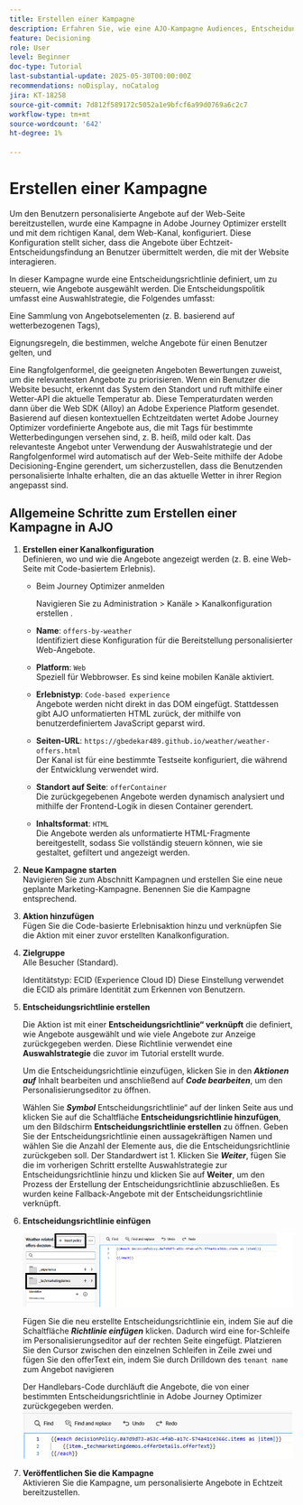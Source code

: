 ```yaml
---
title: Erstellen einer Kampagne
description: Erfahren Sie, wie eine AJO-Kampagne Audiences, Entscheidungsrichtlinien und Kanäle verbindet, um personalisierte Angebote zum richtigen Zeitpunkt über Kunden-Touchpoints bereitzustellen.
feature: Decisioning
role: User
level: Beginner
doc-type: Tutorial
last-substantial-update: 2025-05-30T00:00:00Z
recommendations: noDisplay, noCatalog
jira: KT-18258
source-git-commit: 7d812f589172c5052a1e9bfcf6a99d0769a6c2c7
workflow-type: tm+mt
source-wordcount: '642'
ht-degree: 1%

---
```


# Erstellen einer Kampagne

Um den Benutzern personalisierte Angebote auf der Web-Seite bereitzustellen, wurde eine Kampagne in Adobe Journey Optimizer erstellt und mit dem richtigen Kanal, dem Web-Kanal, konfiguriert. Diese Konfiguration stellt sicher, dass die Angebote über Echtzeit-Entscheidungsfindung an Benutzer übermittelt werden, die mit der Website interagieren.

In dieser Kampagne wurde eine Entscheidungsrichtlinie definiert, um zu steuern, wie Angebote ausgewählt werden. Die Entscheidungspolitik umfasst eine Auswahlstrategie, die Folgendes umfasst:

Eine Sammlung von Angebotselementen (z. B. basierend auf wetterbezogenen Tags),

Eignungsregeln, die bestimmen, welche Angebote für einen Benutzer gelten, und

Eine Rangfolgenformel, die geeigneten Angeboten Bewertungen zuweist, um die relevantesten Angebote zu priorisieren.
Wenn ein Benutzer die Website besucht, erkennt das System den Standort und ruft mithilfe einer Wetter-API die aktuelle Temperatur ab. Diese Temperaturdaten werden dann über die Web SDK (Alloy) an Adobe Experience Platform gesendet. Basierend auf diesen kontextuellen Echtzeitdaten wertet Adobe Journey Optimizer vordefinierte Angebote aus, die mit Tags für bestimmte Wetterbedingungen versehen sind, z. B. heiß, mild oder kalt. Das relevanteste Angebot unter Verwendung der Auswahlstrategie und der Rangfolgenformel wird automatisch auf der Web-Seite mithilfe der Adobe Decisioning-Engine gerendert, um sicherzustellen, dass die Benutzenden personalisierte Inhalte erhalten, die an das aktuelle Wetter in ihrer Region angepasst sind.


## Allgemeine Schritte zum Erstellen einer Kampagne in AJO

1. **Erstellen einer Kanalkonfiguration**\
   Definieren, wo und wie die Angebote angezeigt werden (z. B. eine Web-Seite mit Code-basiertem Erlebnis).
   - Beim Journey Optimizer anmelden

     Navigieren Sie zu Administration > Kanäle > Kanalkonfiguration erstellen .
   - **Name**: `offers-by-weather`\
     Identifiziert diese Konfiguration für die Bereitstellung personalisierter Web-Angebote.

   - **Platform**: `Web`\
     Speziell für Webbrowser. Es sind keine mobilen Kanäle aktiviert.

   - **Erlebnistyp**: `Code-based experience`\
     Angebote werden nicht direkt in das DOM eingefügt. Stattdessen gibt AJO unformatierten HTML zurück, der mithilfe von benutzerdefiniertem JavaScript geparst wird.

   - **Seiten-URL**: `https://gbedekar489.github.io/weather/weather-offers.html`\
     Der Kanal ist für eine bestimmte Testseite konfiguriert, die während der Entwicklung verwendet wird.

   - **Standort auf Seite**: `offerContainer`\
     Die zurückgegebenen Angebote werden dynamisch analysiert und mithilfe der Frontend-Logik in diesen Container gerendert.

   - **Inhaltsformat**: `HTML`\
     Die Angebote werden als unformatierte HTML-Fragmente bereitgestellt, sodass Sie vollständig steuern können, wie sie gestaltet, gefiltert und angezeigt werden.


2. **Neue Kampagne starten**\
   Navigieren Sie zum Abschnitt Kampagnen und erstellen Sie eine neue geplante Marketing-Kampagne. Benennen Sie die Kampagne entsprechend.

3. **Aktion hinzufügen**\
   Fügen Sie die Code-basierte Erlebnisaktion hinzu und verknüpfen Sie die Aktion mit einer zuvor erstellten Kanalkonfiguration.



4. **Zielgruppe**\
   Alle Besucher (Standard).

   Identitätstyp: ECID (Experience Cloud ID)
Diese Einstellung verwendet die ECID als primäre Identität zum Erkennen von Benutzern.


5. **Entscheidungsrichtlinie erstellen**

   Die Aktion ist mit einer **Entscheidungsrichtlinie“ verknüpft** die definiert, wie Angebote ausgewählt und wie viele Angebote zur Anzeige zurückgegeben werden. Diese Richtlinie verwendet eine **Auswahlstrategie** die zuvor im Tutorial erstellt wurde.

   Um die Entscheidungsrichtlinie einzufügen, klicken Sie in den _**Aktionen auf**_ Inhalt bearbeiten und anschließend auf **_Code bearbeiten_**, um den Personalisierungseditor zu öffnen.

   Wählen Sie _**Symbol**_ Entscheidungsrichtlinie“ auf der linken Seite aus und klicken Sie auf die Schaltfläche **Entscheidungsrichtlinie hinzufügen**, um den Bildschirm **Entscheidungsrichtlinie erstellen** zu öffnen. Geben Sie der Entscheidungsrichtlinie einen aussagekräftigen Namen und wählen Sie die Anzahl der Elemente aus, die die Entscheidungsrichtlinie zurückgeben soll. Der Standardwert ist 1.
Klicken Sie **_Weiter_**, fügen Sie die im vorherigen Schritt erstellte Auswahlstrategie zur Entscheidungsrichtlinie hinzu und klicken Sie auf **Weiter**, um den Prozess der Erstellung der Entscheidungsrichtlinie abzuschließen. Es wurden keine Fallback-Angebote mit der Entscheidungsrichtlinie verknüpft.



6. **Entscheidungsrichtlinie einfügen**

   ![personalization-editor](assets/personalization-editor.png)

   Fügen Sie die neu erstellte Entscheidungsrichtlinie ein, indem Sie auf die Schaltfläche _**Richtlinie einfügen**_ klicken. Dadurch wird eine for-Schleife im Personalisierungseditor auf der rechten Seite eingefügt.
Platzieren Sie den Cursor zwischen den einzelnen Schleifen in Zeile zwei und fügen Sie den offerText ein, indem Sie durch Drilldown des `tenant name` zum Angebot navigieren

   Der Handlebars-Code durchläuft die Angebote, die von einer bestimmten Entscheidungsrichtlinie in Adobe Journey Optimizer zurückgegeben werden.
   ![Lenker](assets/handlebar-code.png)

7. **Veröffentlichen Sie die Kampagne**\
   Aktivieren Sie die Kampagne, um personalisierte Angebote in Echtzeit bereitzustellen.


